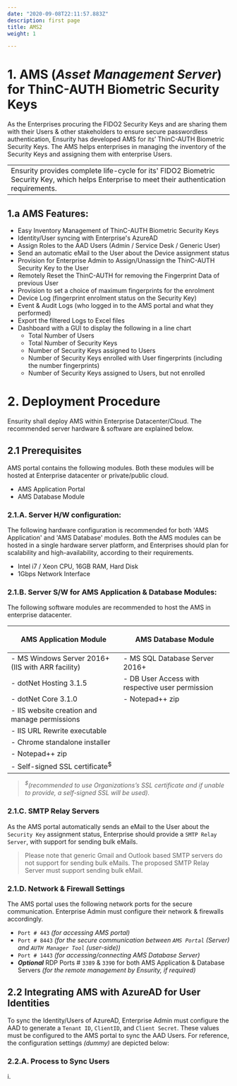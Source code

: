 ```yaml
---
date: "2020-09-08T22:11:57.883Z"
description: first page
title: AMS2
weight: 1

---
```


# 1. **AMS** (*Asset Management Server*) for **ThinC-AUTH** Biometric Security Keys

As the Enterprises procuring the FIDO2 Security Keys and are sharing them with their Users & other stakeholders to ensure secure passwordless authentication, Ensurity has developed AMS for its’ ThinC-AUTH Biometric Security Keys. The AMS helps enterprises in managing the inventory of the Security Keys and assigning them with enterprise Users. 

<table><tr><td>Ensurity provides complete life-cycle for its' FIDO2 Biometric Security Key, which helps Enterprise to meet their authentication requirements.</td></tr></table>

## 1.a  AMS Features:

- Easy Inventory Management of ThinC-AUTH Biometric Security Keys
- Identity/User syncing with Enterprise's AzureAD
- Assign Roles to the AAD Users (Admin / Service Desk / Generic User)
- Send an automatic eMail to the User about the Device assignment status
- Provision for Enterprise Admin to Assign/Unassign the ThinC-AUTH Security Key to the User
- Remotely Reset the ThinC-AUTH for removing the Fingerprint Data of previous User
- Provision to set a choice of maximum fingerprints for the enrolment
- Device Log (fingerprint enrolment status on the Security Key)
- Event & Audit Logs (who logged in to the AMS portal and what they performed)
- Export the filtered Logs to Excel files
- Dashboard with a GUI to display the following in a line chart 
  - Total Number of Users
  - Total Number of Security Keys
  - Number of Security Keys assigned to Users
  - Number of Security Keys enrolled with User fingerprints (including the number fingerprints)
  - Number of Security Keys assigned to Users, but not enrolled


# 2.  Deployment Procedure

Ensurity shall deploy AMS within Enterprise Datacenter/Cloud. The recommended server hardware & software are explained below.

##  2.1  Prerequisites

AMS portal contains the following modules. Both these modules will be hosted at Enterprise datacenter or private/public cloud.
- AMS Application Portal
- AMS Database Module

###  2.1.A.  Server H/W configuration:

The following hardware configuration is recommended for both 'AMS Application' and 'AMS Database' modules. Both the AMS modules can be hosted in a single hardware server platform, and Enterprises should plan for scalability and high-availability, according to their requirements.
- Intel i7 / Xeon CPU, 16GB RAM, Hard Disk 
- 1Gbps Network Interface

###  2.1.B.  Server S/W for AMS Application & Database Modules:

The following software modules are recommended to host the AMS in enterprise datacenter.

|<p align="center">AMS Application Module</p>       |<p align="center">AMS Database Module</p>        |
|---------------------------------------------------|-------------------------------------------------|
|- MS Windows Server 2016+ (IIS with ARR facility)  |- MS SQL Database Server 2016+                   |
|- dotNet Hosting 3.1.5                             |- DB User Access with respective user permission |
|- dotNet Core 3.1.0                                |- Notepad++ zip                                  |
|- IIS website creation and manage permissions      |                                                 |
|- IIS URL Rewrite executable                       |                                                 |
|- Chrome standalone installer                      |                                                 |
|- Notepad++ zip                                    |                                                 |
|- Self-signed SSL certificate<sup>$</sup>          |                                                 | 

> *<sup>$</sup>(recommended to use Organizations’s SSL certificate and if unable to provide, a self-signed SSL will be used).*

###  2.1.C.  SMTP Relay Servers

As the AMS portal automatically sends an eMail to the User about the `Security Key` assignment status, Enterprise should provide a `SMTP Relay Server`, with support for sending bulk eMails.

> Please note that generic Gmail and Outlook based SMTP servers do not support for sending bulk eMails. The proposed SMTP Relay Server must support sending bulk eMail. 

###  2.1.D.  Network & Firewall Settings

The AMS portal uses the following network ports for the secure communication. Enterprise Admin must configure their network & firewalls accordingly.

- `Port # 443` *(for accessing AMS portal)*
- `Port # 8443` *(for the secure communication between `AMS Portal` (Server) and `AUTH Manager Tool` (user-side))*
- `Port # 1443` *(for accessing/connecting AMS Database Server)*
- **_Optional_** RDP Ports # `3389` & `3390` for both AMS Application & Database Servers *(for the remote management by Ensurity, if required)* 


##  2.2  Integrating AMS with AzureAD for User Identities

To sync the Identity/Users of AzureAD, Enterprise Admin must configure the AAD to generate a `Tenant ID`, `ClientID`, and `Client Secret`. These values must be configured to the AMS portal to sync the AAD Users. For reference, the configuration settings *(dummy)* are depicted below: 

###  2.2.A.  Process to Sync Users

i. 


















